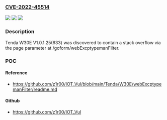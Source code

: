 ### [CVE-2022-45514](https://cve.mitre.org/cgi-bin/cvename.cgi?name=CVE-2022-45514)
![](https://img.shields.io/static/v1?label=Product&message=n%2Fa&color=blue)
![](https://img.shields.io/static/v1?label=Version&message=n%2Fa&color=blue)
![](https://img.shields.io/static/v1?label=Vulnerability&message=n%2Fa&color=brighgreen)

### Description

Tenda W30E V1.0.1.25(633) was discovered to contain a stack overflow via the page parameter at /goform/webExcptypemanFilter.

### POC

#### Reference
- https://github.com/z1r00/IOT_Vul/blob/main/Tenda/W30E/webExcptypemanFilter/readme.md

#### Github
- https://github.com/z1r00/IOT_Vul

